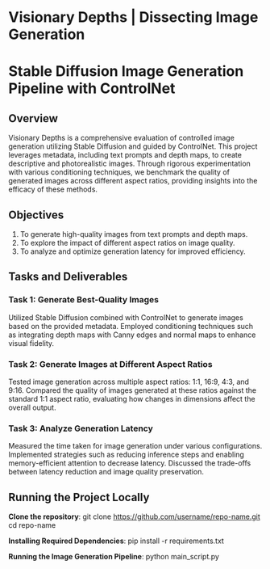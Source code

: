 # Visionary Depths | Dissecting Image Generation
# Stable Diffusion Image Generation Pipeline with ControlNet


## Overview
Visionary Depths is a comprehensive evaluation of controlled image generation utilizing Stable Diffusion and guided by ControlNet. This project leverages metadata, including text prompts and depth maps, to create descriptive and photorealistic images. Through rigorous experimentation with various conditioning techniques, we benchmark the quality of generated images across different aspect ratios, providing insights into the efficacy of these methods.


## Objectives
1. To generate high-quality images from text prompts and depth maps.
2. To explore the impact of different aspect ratios on image quality.
3. To analyze and optimize generation latency for improved efficiency.


## Tasks and Deliverables

### Task 1: Generate Best-Quality Images
Utilized Stable Diffusion combined with ControlNet to generate images based on the provided metadata. Employed conditioning techniques such as integrating depth maps with Canny edges and normal maps to enhance visual fidelity.

### Task 2: Generate Images at Different Aspect Ratios
Tested image generation across multiple aspect ratios: 1:1, 16:9, 4:3, and 9:16. Compared the quality of images generated at these ratios against the standard 1:1 aspect ratio, evaluating how changes in dimensions affect the overall output.

### Task 3: Analyze Generation Latency
Measured the time taken for image generation under various configurations. Implemented strategies such as reducing inference steps and enabling memory-efficient attention to decrease latency. Discussed the trade-offs between latency reduction and image quality preservation.


## Running the Project Locally

**Clone the repository**:
git clone https://github.com/username/repo-name.git
cd repo-name

**Installing Required Dependencies**:
pip install -r requirements.txt

**Running the Image Generation Pipeline**:
python main_script.py

